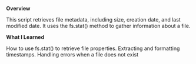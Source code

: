 **Overview**

This script retrieves file metadata, including size, creation date, and last modified date. It uses the fs.stat() method to gather information about a file.

**What I Learned**

How to use fs.stat() to retrieve file properties.
Extracting and formatting timestamps.
Handling errors when a file does not exist
